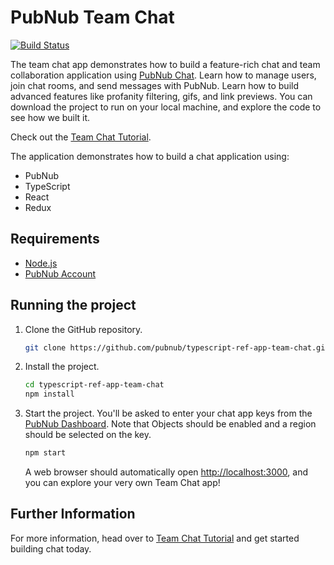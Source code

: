 # PubNub Team Chat

[![Build Status](https://travis-ci.com/pubnub/typescript-ref-app-team-chat.svg?branch=master)](https://travis-ci.com/pubnub/typescript-ref-app-team-chat)

The team chat app demonstrates how to build a feature-rich chat and team collaboration application using [PubNub Chat](https://www.pubnub.com/docs/chat/quickstart). Learn how to manage users, join chat rooms, and send messages with PubNub. Learn how to build advanced features like profanity filtering, gifs, and link previews. You can download the project to run on your local machine, and explore the code to see how we built it.

Check out the [Team Chat Tutorial](https://pubnub.github.io/typescript-ref-app-team-chat/docs/introduction).


The application demonstrates how to build a chat application using:

- PubNub
- TypeScript
- React
- Redux

## Requirements

- [Node.js](https://nodejs.org/en/)
- [PubNub Account](https://dashboard.pubnub.com/)

## Running the project

1. Clone the GitHub repository.

    ```bash
    git clone https://github.com/pubnub/typescript-ref-app-team-chat.git
    ```

1. Install the project.

    ```bash
    cd typescript-ref-app-team-chat
    npm install
    ```

1. Start the project. You'll be asked to enter your chat app keys from the [PubNub Dashboard](https://dashboard.pubnub.com/). Note that Objects should be enabled and a region should be selected on the key.

    ```bash
    npm start
    ```

    A web browser should automatically open [http://localhost:3000](http://localhost:3000), and you can explore your very own Team Chat app!

## Further Information

For more information, head over to [Team Chat Tutorial](https://pubnub.github.io/typescript-ref-app-team-chat/docs/introduction) and get started building chat today.

